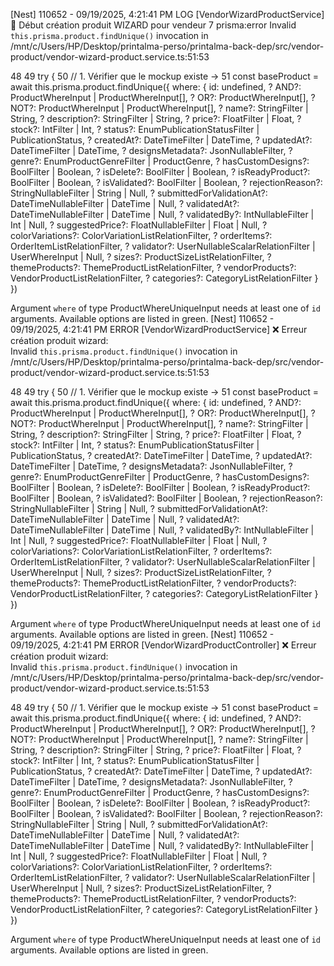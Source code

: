 [Nest] 110652  - 09/19/2025, 4:21:41 PM     LOG [VendorWizardProductService] 🎨 Début création produit WIZARD pour vendeur 7
prisma:error 
Invalid `this.prisma.product.findUnique()` invocation in
/mnt/c/Users/HP/Desktop/printalma-perso/printalma-back-dep/src/vendor-product/vendor-wizard-product.service.ts:51:53

  48 
  49 try {
  50   // 1. Vérifier que le mockup existe
→ 51   const baseProduct = await this.prisma.product.findUnique({
         where: {
           id: undefined,
       ?   AND?: ProductWhereInput | ProductWhereInput[],
       ?   OR?: ProductWhereInput[],
       ?   NOT?: ProductWhereInput | ProductWhereInput[],
       ?   name?: StringFilter | String,
       ?   description?: StringFilter | String,
       ?   price?: FloatFilter | Float,
       ?   stock?: IntFilter | Int,
       ?   status?: EnumPublicationStatusFilter | PublicationStatus,
       ?   createdAt?: DateTimeFilter | DateTime,
       ?   updatedAt?: DateTimeFilter | DateTime,
       ?   designsMetadata?: JsonNullableFilter,
       ?   genre?: EnumProductGenreFilter | ProductGenre,
       ?   hasCustomDesigns?: BoolFilter | Boolean,
       ?   isDelete?: BoolFilter | Boolean,
       ?   isReadyProduct?: BoolFilter | Boolean,
       ?   isValidated?: BoolFilter | Boolean,
       ?   rejectionReason?: StringNullableFilter | String | Null,
       ?   submittedForValidationAt?: DateTimeNullableFilter | DateTime | Null,
       ?   validatedAt?: DateTimeNullableFilter | DateTime | Null,
       ?   validatedBy?: IntNullableFilter | Int | Null,
       ?   suggestedPrice?: FloatNullableFilter | Float | Null,
       ?   colorVariations?: ColorVariationListRelationFilter,
       ?   orderItems?: OrderItemListRelationFilter,
       ?   validator?: UserNullableScalarRelationFilter | UserWhereInput | Null,
       ?   sizes?: ProductSizeListRelationFilter,
       ?   themeProducts?: ThemeProductListRelationFilter,
       ?   vendorProducts?: VendorProductListRelationFilter,
       ?   categories?: CategoryListRelationFilter
         }
       })

Argument `where` of type ProductWhereUniqueInput needs at least one of `id` arguments. Available options are listed in green.
[Nest] 110652  - 09/19/2025, 4:21:41 PM   ERROR [VendorWizardProductService] ❌ Erreur création produit wizard:     
Invalid `this.prisma.product.findUnique()` invocation in
/mnt/c/Users/HP/Desktop/printalma-perso/printalma-back-dep/src/vendor-product/vendor-wizard-product.service.ts:51:53

  48 
  49 try {
  50   // 1. Vérifier que le mockup existe
→ 51   const baseProduct = await this.prisma.product.findUnique({
         where: {
           id: undefined,
       ?   AND?: ProductWhereInput | ProductWhereInput[],
       ?   OR?: ProductWhereInput[],
       ?   NOT?: ProductWhereInput | ProductWhereInput[],
       ?   name?: StringFilter | String,
       ?   description?: StringFilter | String,
       ?   price?: FloatFilter | Float,
       ?   stock?: IntFilter | Int,
       ?   status?: EnumPublicationStatusFilter | PublicationStatus,
       ?   createdAt?: DateTimeFilter | DateTime,
       ?   updatedAt?: DateTimeFilter | DateTime,
       ?   designsMetadata?: JsonNullableFilter,
       ?   genre?: EnumProductGenreFilter | ProductGenre,
       ?   hasCustomDesigns?: BoolFilter | Boolean,
       ?   isDelete?: BoolFilter | Boolean,
       ?   isReadyProduct?: BoolFilter | Boolean,
       ?   isValidated?: BoolFilter | Boolean,
       ?   rejectionReason?: StringNullableFilter | String | Null,
       ?   submittedForValidationAt?: DateTimeNullableFilter | DateTime | Null,
       ?   validatedAt?: DateTimeNullableFilter | DateTime | Null,
       ?   validatedBy?: IntNullableFilter | Int | Null,
       ?   suggestedPrice?: FloatNullableFilter | Float | Null,
       ?   colorVariations?: ColorVariationListRelationFilter,
       ?   orderItems?: OrderItemListRelationFilter,
       ?   validator?: UserNullableScalarRelationFilter | UserWhereInput | Null,
       ?   sizes?: ProductSizeListRelationFilter,
       ?   themeProducts?: ThemeProductListRelationFilter,
       ?   vendorProducts?: VendorProductListRelationFilter,
       ?   categories?: CategoryListRelationFilter
         }
       })

Argument `where` of type ProductWhereUniqueInput needs at least one of `id` arguments. Available options are listed in green.
[Nest] 110652  - 09/19/2025, 4:21:41 PM   ERROR [VendorWizardProductController] ❌ Erreur création produit wizard:  
Invalid `this.prisma.product.findUnique()` invocation in
/mnt/c/Users/HP/Desktop/printalma-perso/printalma-back-dep/src/vendor-product/vendor-wizard-product.service.ts:51:53

  48 
  49 try {
  50   // 1. Vérifier que le mockup existe
→ 51   const baseProduct = await this.prisma.product.findUnique({
         where: {
           id: undefined,
       ?   AND?: ProductWhereInput | ProductWhereInput[],
       ?   OR?: ProductWhereInput[],
       ?   NOT?: ProductWhereInput | ProductWhereInput[],
       ?   name?: StringFilter | String,
       ?   description?: StringFilter | String,
       ?   price?: FloatFilter | Float,
       ?   stock?: IntFilter | Int,
       ?   status?: EnumPublicationStatusFilter | PublicationStatus,
       ?   createdAt?: DateTimeFilter | DateTime,
       ?   updatedAt?: DateTimeFilter | DateTime,
       ?   designsMetadata?: JsonNullableFilter,
       ?   genre?: EnumProductGenreFilter | ProductGenre,
       ?   hasCustomDesigns?: BoolFilter | Boolean,
       ?   isDelete?: BoolFilter | Boolean,
       ?   isReadyProduct?: BoolFilter | Boolean,
       ?   isValidated?: BoolFilter | Boolean,
       ?   rejectionReason?: StringNullableFilter | String | Null,
       ?   submittedForValidationAt?: DateTimeNullableFilter | DateTime | Null,
       ?   validatedAt?: DateTimeNullableFilter | DateTime | Null,
       ?   validatedBy?: IntNullableFilter | Int | Null,
       ?   suggestedPrice?: FloatNullableFilter | Float | Null,
       ?   colorVariations?: ColorVariationListRelationFilter,
       ?   orderItems?: OrderItemListRelationFilter,
       ?   validator?: UserNullableScalarRelationFilter | UserWhereInput | Null,
       ?   sizes?: ProductSizeListRelationFilter,
       ?   themeProducts?: ThemeProductListRelationFilter,
       ?   vendorProducts?: VendorProductListRelationFilter,
       ?   categories?: CategoryListRelationFilter
         }
       })

Argument `where` of type ProductWhereUniqueInput needs at least one of `id` arguments. Available options are listed in green.